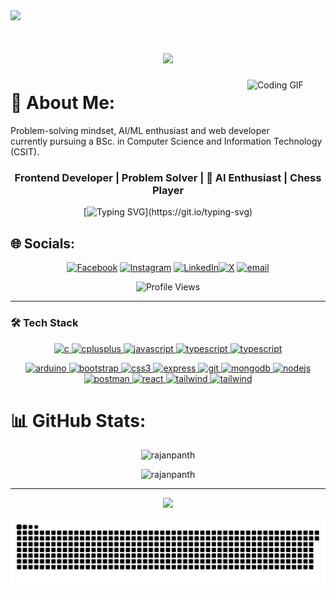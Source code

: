  [//]: <> ( <h2 align="center">Hi 👋, I'm Rajan Pantha</h2>)
 [//]: <> ( <h3 align="center">Frontend Developer from Nepal</h3> )



<img src="https://user-images.githubusercontent.com/74038190/212284115-f47cd8ff-2ffb-4b04-b5bf-4d1c14c0247f.gif" width="1600">

<h1 align="center">
    <img src="https://readme-typing-svg.herokuapp.com/?font=Righteous&size=35&center=true&vCenter=true&width=500&height=70&duration=4000&lines=Hi+There!+👋;+Welcome+to+my+GitHub+Profile;" />
</h1>



<img align="right" alt="Coding GIF" width="125" src="https://media.giphy.com/media/bGgsc5mWoryfgKBx1u/giphy.gif"/>

 [//]: <> ( <img align="right" alt="Coding GIF" width="150" src="https://github.com/user-attachments/assets/f26f8e99-89e2-46c9-b87e-9e5e4d42a03b"/>)
# 🌟 About Me:
Problem-solving mindset, AI/ML enthusiast and web developer<br> currently pursuing a BSc. in Computer Science and Information Technology (CSIT).

<div align="center">
  

###  Frontend Developer | Problem Solver | 🤖 AI Enthusiast | Chess Player

[![Typing SVG](https://readme-typing-svg.herokuapp.com?font=Fira+Code&pause=1000&color=00FF00&center=true&vCenter=true&width=435&lines=Passionate+about+Web+Development;Open+Source+Contributer;Graphic+Designer;Problem+Solver!)](https://git.io/typing-svg)

</div>





## 🌐 Socials:

<div align="center">

[![Facebook](https://img.shields.io/badge/Facebook-%231877F2.svg?logo=Facebook&logoColor=white)](https://www.facebook.com/rajan.pantha.7583) [![Instagram](https://img.shields.io/badge/Instagram-%23E4405F.svg?logo=Instagram&logoColor=white)](https://www.instagram.com/rajanpantha1/) [![LinkedIn](https://img.shields.io/badge/LinkedIn-%230077B5.svg?logo=linkedin&logoColor=white)](https://www.linkedin.com/in/rajan-pantha-0777122a7/)[![X](https://img.shields.io/badge/X-black.svg?logo=X&logoColor=white)](https://x.com/Rajan_panth) [![email](https://img.shields.io/badge/Email-D14836?logo=gmail&logoColor=white)](mailto:pantharajan0@gmail.com) 

   ![Profile Views](https://komarev.com/ghpvc/?username=rajanpanth&label=Profile%20views&color=brightgreen&style=for-the-badge)
</div>


---

### 🛠️ Tech Stack


<p align="center">
  <a href="https://www.cprogramming.com/" target="blank" rel="noopener noreferrer">
    <img src="https://skillicons.dev/icons?i=c" alt="c" />
  </a>
  <a href="https://www.w3schools.com/cpp/" target="blank" rel="noopener noreferrer">
    <img src="https://skillicons.dev/icons?i=cpp" alt="cplusplus" />
  </a>
  <a href="https://developer.mozilla.org/en-US/docs/Web/JavaScript" target="blank" rel="noopener noreferrer">
    <img src="https://skillicons.dev/icons?i=javascript" alt="javascript" />
  </a>
  <a href="https://www.typescriptlang.org/" target="blank" rel="noopener noreferrer">
    <img src="https://skillicons.dev/icons?i=typescript" alt="typescript" />
  </a>
   <a href="https://www.python.org/" target="blank" rel="noopener noreferrer">
    <img src="https://skillicons.dev/icons?i=python" alt="typescript" />
  </a>
</p>

<p align="center">
  <a href="https://www.arduino.cc/" target="blank">
    <img src="https://skillicons.dev/icons?i=arduino" alt="arduino" />
  </a>
  <a href="https://html.spec.whatwg.org/" target="blank" rel="noopener noreferrer">
    <img src="https://skillicons.dev/icons?i=html" alt="bootstrap" />
  </a>
  <a href="https://www.w3schools.com/css/" target="blank" rel="noopener noreferrer">
    <img src="https://skillicons.dev/icons?i=css" alt="css3" />
  </a>
  <a href="https://expressjs.com" target="blank" rel="noopener noreferrer">
    <img src="https://skillicons.dev/icons?i=express" alt="express" />
  </a>
  <a href="https://git-scm.com/" target="blank" rel="noopener noreferrer">
    <img src="https://skillicons.dev/icons?i=git" alt="git" />
  </a>
  <a href="https://www.mongodb.com/" target="blank" rel="noopener noreferrer">
    <img src="https://skillicons.dev/icons?i=mongodb" alt="mongodb" />
  </a>
  <a href="https://nodejs.org" target="blank" rel="noopener noreferrer">
    <img src="https://skillicons.dev/icons?i=nodejs" alt="nodejs" />
  </a>
  <a href="https://postman.com" target="blank" rel="noopener noreferrer">
    <img src="https://skillicons.dev/icons?i=postman" alt="postman" />
  </a>
  <a href="https://reactjs.org/" target="blank" rel="noopener noreferrer">
    <img src="https://skillicons.dev/icons?i=react" alt="react" />
  </a>
  <a href="https://tailwindcss.com/" target="blank" rel="noopener noreferrer">
    <img src="https://skillicons.dev/icons?i=tailwind" alt="tailwind" />
  </a>
   <a href="https://www.docker.com/" target="blank" rel="noopener noreferrer">
    <img src="https://skillicons.dev/icons?i=docker" alt="tailwind" />
  </a>
</p>

# 📊 GitHub Stats:

<p align="center"> <img width=390 src="https://github-readme-stats.vercel.app/api/top-langs?username=rajanpanth&show_icons=true&locale=en&layout=compact&border_radius=10&theme=tokyonight" alt="rajanpanth" /> </p>
 <p align="center"> <img width=480 src="https://github-readme-streak-stats.herokuapp.com/?user=rajanpanth&border_radius=10&theme=tokyonight" alt="rajanpanth" /> </p>

---
<div align="center">
  <img src="https://capsule-render.vercel.app/api?type=waving&color=gradient&height=100&section=footer&animation=twinkling"/>
</div>


<div align="center">

![snake gif](https://github.com/rajanpanth/rajanpanth/blob/output/github-snake-dark.svg)

</div>





<!-- Proudly created with GPRM ( https://gprm.itsvg.in ) -->
